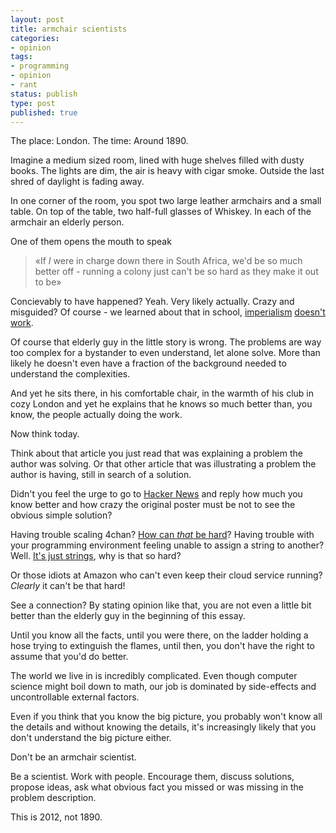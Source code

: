 ```yaml
---
layout: post
title: armchair scientists
categories:
- opinion
tags:
- programming
- opinion
- rant
status: publish
type: post
published: true
---
```



The place: London. The time: Around 1890.

Imagine a medium sized room, lined with huge shelves filled with dusty
books. The lights are dim, the air is heavy with cigar smoke. Outside
the last shred of daylight is fading away.

In one corner of the room, you spot two large leather armchairs and a
small table. On top of the table, two half-full glasses of Whiskey. In
each of the armchair an elderly person.

One of them opens the mouth to speak

> «If *I* were in charge down there in South Africa, we'd be so much
> better off - running a colony just can't be so hard as they make it
> out to be»

Concievably to have happened? Yeah. Very likely actually. Crazy and
misguided? Of course - we learned about that in school,
[imperialism](http://en.wikipedia.org/wiki/Imperialism)
[doesn't](http://en.wikipedia.org/wiki/World_War_I)
[work](http://en.wikipedia.org/wiki/World_War_II).

Of course that elderly guy in the little story is wrong. The problems
are way too complex for a bystander to even understand, let alone
solve. More than likely he doesn't even have a fraction of the
background needed to understand the complexities.

And yet he sits there, in his comfortable chair, in the warmth of his
club in cozy London and yet he explains that he knows so much better
than, you know, the people actually doing the work.

Now think today.

Think about that article you just read that was explaining a problem
the author was solving. Or that other article that was illustrating a
problem the author is having, still in search of a solution.

Didn't you feel the urge to go to [Hacker News](http://news.ycombinator.com)
and reply how much you know better and how crazy the original poster
must be not to see the obvious simple solution?

Having trouble scaling 4chan? [How can *that* be hard](http://news.ycombinator.com/item?id=4206544)?
Having trouble with your programming environment feeling unable to assign a string to another?
Well. [It's just strings](https://raw.github.com/candlerb/string19/47b0cba0a2047eca0612b4e24a540f011cf2cac3/soapbox.rb), why is that so hard?

Or those idiots at Amazon who can't even keep their cloud service
running? *Clearly* it can't be that hard!

See a connection? By stating opinion like that, you are not even a
little bit better than the elderly guy in the beginning of this essay.

Until you know all the facts, until you were there, on the ladder
holding a hose trying to extinguish the flames, until then, you don't
have the right to assume that you'd do better.

The world we live in is incredibly complicated. Even though computer
science might boil down to math, our job is dominated by side-effects
and uncontrollable external factors.

Even if you think that you know the big picture, you probably won't
know all the details and without knowing the details, it's
increasingly likely that you don't understand the big picture either.

Don't be an armchair scientist.

Be a scientist. Work with people. Encourage them, discuss solutions,
propose ideas, ask what obvious fact you missed or was missing in the
problem description.

This is 2012, not 1890.